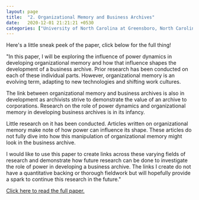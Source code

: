 ```yaml
---
layout: page
title:  "2. Organizational Memory and Business Archives"
date:   2020-12-01 21:21:21 +0530
categories: ["University of North Carolina at Greensboro, North Carolina"]
---
```


Here's a little sneak peek of the paper, click below for the full thing!

"In this paper, I will be exploring the influence of power dynamics in developing organizational memory and how that influence shapes the development of a business archive. Prior research has been conducted on each of these individual parts. However, organizational memory is an evolving term, adapting to new technologies and shifting work cultures.  

The link between organizational memory and business archives is also in development as archivists strive to demonstrate the value of an archive to corporations. Research on the role of power dynamics and organizational memory in developing business archives is in its infancy.  

Little research on it has been conducted. Articles written on organizational memory make note of how power can influence its shape. These articles do not fully dive into how this manipulation of organizational memory might look in the business archive.  

I would like to use this paper to create links across these varying fields of research and demonstrate how future research can be done to investigate the role of power in developing a business archive. The links I create do not have a quantitative backing or thorough fieldwork but will hopefully provide a spark to continue this research in the future."  


[Click here to read the full paper.]({{cdunefsky.github.io}}/assets/docs/orgmemory.pdf)
